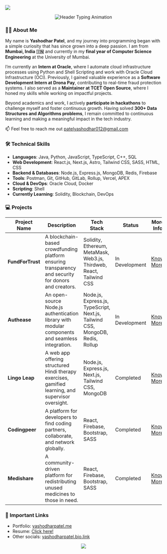 <img src="https://user-images.githubusercontent.com/73097560/115834477-dbab4500-a447-11eb-908a-139a6edaec5c.gif"><br/>

<div align="center">
  <img src="https://readme-typing-svg.herokuapp.com?font=Fira+Code&weight=600&size=28&duration=3000&pause=1000&color=FFFFFF&center=true&vCenter=true&width=800&lines=Hi+%F0%9F%91%8B%2C+I'm+Yashodhar+Patel" alt="Header Typing Animation" />
</div>

### 🧑‍💻 About Me

My name is **Yashodhar Patel**, and my journey into programming began with a simple curiosity that has since grown into a deep passion. I am from **Mumbai, India 🇮🇳** and currently in my **final year of Computer Science Engineering** at the University of Mumbai.

I’m currently an **Intern at Oracle**, where I automate cloud infrastructure processes using Python and Shell Scripting and work with Oracle Cloud Infrastructure (OCI). Previously, I gained valuable experience as a **Software Development Intern at Drona Pay**, contributing to real-time fraud protection systems. I also served as a **Maintainer at TCET Open Source**, where I honed my skills while working on impactful projects.

Beyond academics and work, I actively **participate in hackathons** to challenge myself and foster continuous growth. Having solved **300+ Data Structures and Algorithms problems**, I remain committed to continuous learning and making a meaningful impact in the tech industry.

📫 Feel free to reach me out patelyashodhar012@gmail.com

### 🛠️ Technical Skills  

- **Languages**: Java, Python, JavaScript, TypeScript, C++, SQL  
- **Web Development**: React.js, Next.js, Astro, Tailwind CSS, SASS, HTML, CSS  
- **Backend & Databases**: Node.js, Express.js, MongoDB, Redis, Firebase  
- **Tools**: Postman, Git, GitHub, GitLab, Rollup, Vercel, APEX  
- **Cloud & DevOps**: Oracle Cloud, Docker
- **Scripting**: Shell  
- **Currently Learning**: Solidity, Blockchain, DevOps


### 💻 Projects  

| Project Name        | Description | Tech Stack | Status | More Info |
|--------------------|-------------|------------|--------|-----------|
| **FundForTrust**   | A blockchain-based crowdfunding platform ensuring transparency and security for donors and creators. | Solidity, Ethereum, MetaMask, Web3.js, Thirdweb, React, Tailwind CSS | In Development | [Know More](https://drive.google.com/file/d/1e8T6awd7yYmZnF4yR3y2y_l2oRKlJubJ/view?usp=sharing) |
| **Authease**       | An open-source Node.js authentication library with modular components and seamless integration. | Node.js, Express.js, TypeScript, Next.js, Tailwind CSS, MongoDB, Redis, Rollup | In Development | [Know More](https://docs.google.com/document/d/18-8rOahuLzFEiHm6i_c9V5fHqA4sYOuEFaQlb3JAqyY/edit?usp=sharing) |
| **Lingo Leap**     | A web app offering structured Hindi therapy exercises, gamified learning, and supervisor oversight. | Node.js, Express.js, Next.js, Tailwind CSS, MongoDB | Completed | [Know More](https://docs.google.com/document/d/1K-LTq3XryjIPmVbhVND0o27JOETyU58s100DRQWR0LU/edit?usp=sharing) |
| **Codingpeer**     | A platform for developers to find coding partners, collaborate, and network globally. | React, Firebase, Bootstrap, SASS | Completed | [Know More](https://docs.google.com/document/d/1zLnrslIAHrNhGUnz19i4geDIjRlwXXubk9R3CR4d7cU/edit?usp=sharing) |
| **Medishare**      | A community-driven platform for redistributing unused medicines to those in need. | React, Firebase, Bootstrap, SASS | Completed | [Know More](https://docs.google.com/document/d/1Rx2ty7P9X-XrZ9wUuoP-pXHtnz57gqR8usIACd9EBYI/edit?usp=sharing) |


### 🔗 Important Links

- Portfolio: [yashodharpatel.me](https://yashodharpatel.me)
- Resume: [Click here!](https://yashodharpate.me/Yashodhar_Patel_Resume)
- Other socials: [yashodharpatel.bio.link](https://yashodharpatel.bio.link/)

<div align="center">
  <a href="mailto:patelyashodhar012@gmail.com">
    <img src="https://img.shields.io/badge/-Let's%20Talk!-blueviolet?style=for-the-badge&logo=telegram&logoColor=white" />
  </a>
</div>
